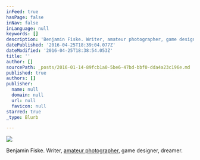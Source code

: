 ```yaml
---
inFeed: true
hasPage: false
inNav: false
inLanguage: null
keywords: []
description: 'Benjamin Fiske. Writer, amateur photographer, game designer, dreamer.'
datePublished: '2016-04-25T18:39:04.077Z'
dateModified: '2016-04-25T18:38:54.053Z'
title: ''
author: []
sourcePath: _posts/2016-01-14-89fcb1a0-5be6-47bd-bbf0-dda4a23c196e.md
published: true
authors: []
publisher:
  name: null
  domain: null
  url: null
  favicon: null
starred: true
_type: Blurb

---
```

![](https://the-grid-user-content.s3-us-west-2.amazonaws.com/8d1b268c-c7e5-49d2-93cc-3503741e270e.jpg)

Benjamin Fiske. Writer, [amateur photographer][0], game designer, dreamer.

[0]: https://thegrid.ai/photography-by-ben/